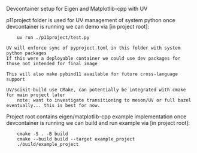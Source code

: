 Devcontainer setup for Eigen and Matplotlib-cpp with UV 


p11project folder is used for UV management of system python
    once devcontainer is running we can demo via [in project root]:

        uv run ./p11project/test.py

    UV will enforce sync of pyproject.toml in this folder with system python packages
    If this were a deployable container we could use dev packages for those not intended for final image

    This will also make pybind11 available for future cross-language support
    
    UV/scikit-build use CMake, can potentially be integrated with cmake for main project later
        note: want to investigate transitioning to meson/UV or full bazel eventually... this is best for now.

Project root contains eigen/matplotlib-cpp example implementation
    once devcontainer is running we can build and run example via [in project root]:
    
        cmake -S . -B build
        cmake --build build --target example_project
        ./build/example_project 
